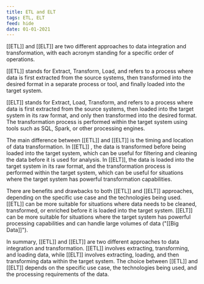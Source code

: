 ```yaml
---
title: ETL and ELT
tags: ETL, ELT
feed: hide
date: 01-01-2021
---
```

[[ETL]] and [[ELT]] are two different approaches to data integration and transformation, with each acronym standing for a specific order of operations.

[[ETL]] stands for Extract, Transform, Load, and refers to a process where data is first extracted from the source systems, then transformed into the desired format in a separate process or tool, and finally loaded into the target system. 

[[ELT]] stands for Extract, Load, Transform, and refers to a process where data is first extracted from the source systems, then loaded into the target system in its raw format, and only then transformed into the desired format. The transformation process is performed within the target system using tools such as SQL, Spark, or other processing engines.

The main difference between [[ETL]]  and [[ELT]] is the timing and location of data transformation. In [[ETL]] , the data is transformed before being loaded into the target system, which can be useful for filtering and cleaning the data before it is used for analysis. In [[ELT]], the data is loaded into the target system in its raw format, and the transformation process is performed within the target system, which can be useful for situations where the target system has powerful transformation capabilities.

There are benefits and drawbacks to both [[ETL]]  and [[ELT]] approaches, depending on the specific use case and the technologies being used. [[ETL]]  can be more suitable for situations where data needs to be cleaned, transformed, or enriched before it is loaded into the target system. [[ELT]] can be more suitable for situations where the target system has powerful processing capabilities and can handle large volumes of data ("[[Big Data]]").

In summary, [[ETL]]  and [[ELT]] are two different approaches to data integration and transformation. [[ETL]]  involves extracting, transforming, and loading data, while [[ELT]] involves extracting, loading, and then transforming data within the target system. The choice between [[ETL]] and [[ELT]] depends on the specific use case, the technologies being used, and the processing requirements of the data.